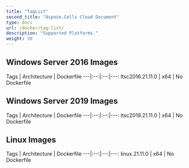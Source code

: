 ```yaml
---
title: "TagList"
second_title: "Aspose.Cells Cloud Document"
type: docs
url: /docker/tag-list/
description: "Supported Platforms."
weight: 30
---
```


## Windows Server 2016 Images ##

Tags |	Architecture | Dockerfile 
---|:--:|:--:|---:
ltsc2016.21.11.0 | x64   | No Dockerfile


## Windows Server 2019 Images ##

Tags |	Architecture | Dockerfile 
---|:--:|:--:|---:
ltsc2019.21.11.0 | x64   | No Dockerfile


## Linux Images ##

Tags |	Architecture | Dockerfile 
---|:--:|:--:|---:
linux.21.11.0 | x64   | No Dockerfile
